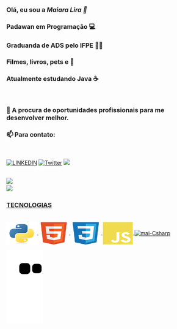 
### Olá, eu sou a <i> Maiara Lira 👋 </i>
### Padawan em Programação 💻
### Graduanda de ADS pelo IFPE 👩‍🎓
### Filmes, livros, pets e  :sauropod:
### Atualmente estudando Java ☕
<br>

### 📢 A procura de oportunidades profissionais para me desenvolver melhor.

### 📫 Para contato: 
<br>

[![LINKEDIN](https://img.shields.io/badge/LinkedIn-0077B5?style=for-the-badge&logo=linkedin&logoColor=white)](https://www.linkedin.com/in/maiaraslira/)
[![Twitter](https://img.shields.io/badge/Twitter-1DA1F2?style=for-the-badge&logo=twitter&logoColor=white)](https://twitter.com/devmaiara)
<a href = "mailto:contatomaiaraslira@gmail.com"><img src="https://img.shields.io/badge/Gmail-D14836?style=for-the-badge&logo=gmail&logoColor=white" target="_blank"></a>

<br>

<div>
  <a href="https://github.com/rafaballerini">
  <img height="240px" src="https://github-readme-stats.vercel.app/api?username=Mailira&show_icons=true&theme=onedark&include_all_commits=true&count_private=true"/>
  <br>
  <img height="200px" src="https://github-readme-stats.vercel.app/api/top-langs/?username=Mailira&layout=compact&langs_count=7&theme=onedark"/>
</div>

### TECNOLOGIAS 

<div style="display: inline_block"><br>
 <img align="center" alt="mai-Python" height="60" width="80" src="https://raw.githubusercontent.com/devicons/devicon/master/icons/python/python-original.svg">
  <img align="center" alt="mai-HTML" height="60" width="80" src="https://raw.githubusercontent.com/devicons/devicon/master/icons/html5/html5-original.svg">
  <img align="center" alt="mai-CSS" height="60" width="80" src="https://raw.githubusercontent.com/devicons/devicon/master/icons/css3/css3-original.svg">
<img align="center" alt="mai-Js" height="60" width="80" src="https://raw.githubusercontent.com/devicons/devicon/master/icons/javascript/javascript-plain.svg">
  <img align="center" alt="mai-Csharp" height="60" width="80" src="https://cdn.jsdelivr.net/gh/devicons/devicon/icons/java/java-original.svg">
</div>


 ![Snake animation](https://github.com/MaiLira/MaiLira/blob/output/github-contribution-grid-snake.svg)
  
  
